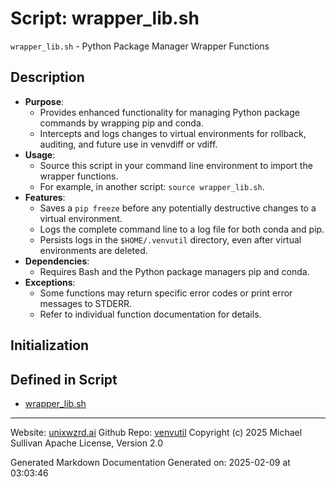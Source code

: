 # Script: wrapper_lib.sh
`wrapper_lib.sh` - Python Package Manager Wrapper Functions
## Description
- **Purpose**:
  - Provides enhanced functionality for managing Python package commands by wrapping pip and conda.
  - Intercepts and logs changes to virtual environments for rollback, auditing, and future use in venvdiff or vdiff.
- **Usage**:
  - Source this script in your command line environment to import the wrapper functions.
  - For example, in another script: `source wrapper_lib.sh`.
- **Features**:
  - Saves a `pip freeze` before any potentially destructive changes to a virtual environment.
  - Logs the complete command line to a log file for both conda and pip.
  - Persists logs in the `$HOME/.venvutil` directory, even after virtual environments are deleted.
- **Dependencies**:
  - Requires Bash and the Python package managers pip and conda.
- **Exceptions**:
  - Some functions may return specific error codes or print error messages to STDERR.
  - Refer to individual function documentation for details.
## Initialization



## Defined in Script

* [wrapper_lib.sh](../wrapper_lib_sh.md)
---

Website: [unixwzrd.ai](https://unixwzrd.ai)
Github Repo: [venvutil](https://github.com/unixwzrd/venvutil)
Copyright (c) 2025 Michael Sullivan
Apache License, Version 2.0

Generated Markdown Documentation
Generated on: 2025-02-09 at 03:03:46
